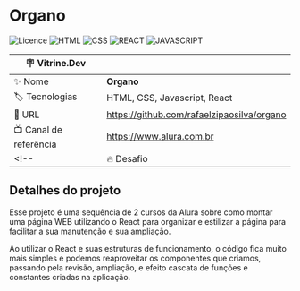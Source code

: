 # Organo

![Licence](https://img.shields.io/static/v1?label=License&message=MIT&color=ffffff)
![HTML](https://img.shields.io/static/v1?label=Language&message=HTML%205&color=red)
![CSS](https://img.shields.io/static/v1?label=Language&message=CSS%203&color=blue)
![REACT](https://img.shields.io/static/v1?label=Extension&message=SCSS&color=violet)
![JAVASCRIPT](https://img.shields.io/static/v1?label=Language&message=Javascript&color=yellow)


| :placard: Vitrine.Dev |     |
| -------------  | --- |
| :sparkles: Nome        | **Organo**
| :label: Tecnologias | HTML, CSS, Javascript, React
| :rocket: URL         | https://github.com/rafaelzipaosilva/organo
| :tv: Canal de referência | https://www.alura.com.br
<!--| :fire: Desafio     | https://url-do-desafio.com.br -->


## Detalhes do projeto

Esse projeto é uma sequência de 2 cursos da Alura sobre como montar uma página WEB utilizando o React para organizar e estilizar a página para facilitar a sua manutenção e sua ampliação.

Ao utilizar o React e suas estruturas de funcionamento, o código fica muito mais simples e podemos reaproveitar os componentes que criamos, passando pela revisão, ampliação, e efeito cascata de funções e constantes criadas na aplicação.

<!-- Inserir imagem com a #vitrinedev ao final do link -->
<!-- Resultado do Menu Mágico 1

![Menu Mágico 1](https://user-images.githubusercontent.com/29807231/211110295-3d12c62d-ebc6-4094-a41f-1283c59b3f8f.png#vitrinedev)

Resultado do Menu Mágico 2

![Menu Mágico 2](https://user-images.githubusercontent.com/29807231/211109951-31f5dec4-eed4-43db-a8eb-17b248fea273.png#vitrinedev)

Resultado do Menu Mágico 3

![Menu Mágico 3](https://user-images.githubusercontent.com/29807231/211110181-d8affca8-0405-42df-90d8-ba578c1f1f88.png#vitrinedev) -->